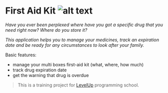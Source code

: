 First Aid Kit ![alt text](https://www.cdc.gov/TemplatePackage/3.0/images/social/addthis-32.png "Red cross")
================
_Have you ever been perplexed where have you got a specific drug that you need right now?
Where do you store it?_

_This application helps you to manage your medicines, track an expiration date and be ready for any circumstances to look after your family._

Basic features:
- manage your multi boxes first-aid kit (what, where, how much)
- track drug expiration date
- get the warning that drug is overdue



> This is a training project for [LevelUp](http://levelp.ru) programming school.
